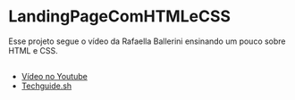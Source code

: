 # LandingPageComHTMLeCSS
Esse projeto segue o vídeo da Rafaella Ballerini ensinando um pouco sobre HTML e CSS.
##
- <a href="https://www.youtube.com/watch?v=llF6vD-RljE"> Vídeo no Youtube </a>
- <a href="https://techguide.sh/pt-BR/path/front-end/html-fundamentals/"> Techguide.sh </a>
